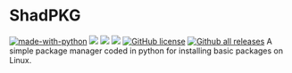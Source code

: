 # ShadPKG
[![made-with-python](https://img.shields.io/badge/Made%20with-Python-1f425f.svg)](https://www.python.org/) ![](https://img.shields.io/github/tag/shadownightx/shadpkg.svg) ![](https://img.shields.io/github/release/shadownightx/shadpkg.svg) ![](https://img.shields.io/github/issues/shadownightx/shadpkg.svg) [![GitHub license](https://img.shields.io/github/license/shadownight/shadpkg.svg)](https://github.com/shadownightx/shadpkg/blob/master/LICENSE) [![Github all releases](https://img.shields.io/github/downloads/shadownightx/shadpkg/total.svg)](https://GitHub.com/shadownightx/shadpkg/releases/)
A simple package manager coded in python for installing basic packages on Linux.
